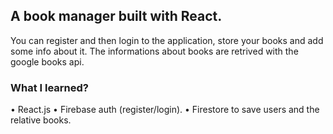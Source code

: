 ## A book manager built with React.
You can register and then login to the application, store your books and add some info about it.
The informations about books are retrived with the google books api.

### What I learned?
• React.js
• Firebase auth (register/login).
• Firestore to save users and the relative books.
